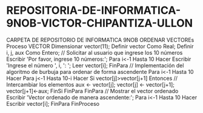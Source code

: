 # REPOSITORIA-DE-INFORMATICA-9NOB-VICTOR-CHIPANTIZA-ULLON
CARPETA DE REPOSITORIO DE INFORMATICA 9NOB
                                                                                               ORDENAR VECTOREs
Proceso VECTOR
	Dimensionar vector(11);
	Definir vector Como Real;
	Definir i, j, aux Como Entero;
	// Solicitar al usuario que ingrese los 10 números
	Escribir 'Por favor, ingrese 10 números:';
	Para i<-1 Hasta 10 Hacer
		Escribir 'Ingrese el número ', i, ': ';
		Leer vector[i];
	FinPara
	// Implementación del algoritmo de burbuja para ordenar de forma ascendente
	Para i<-1 Hasta 10 Hacer
		Para j<-1 Hasta 10-i Hacer
			Si vector[j]>vector[j+1] Entonces
				// Intercambiar los elementos
				aux <- vector[j];
				vector[j] <- vector[j+1];
				vector[j+1]<-aux;
			FinSi
		FinPara
	FinPara
	// Mostrar el vector ordenado
	Escribir 'Vector ordenado de manera ascendente:';
	Para i<-1 Hasta 10 Hacer
		Escribir vector[i];
	FinPara
FinProceso

                                                                                            

